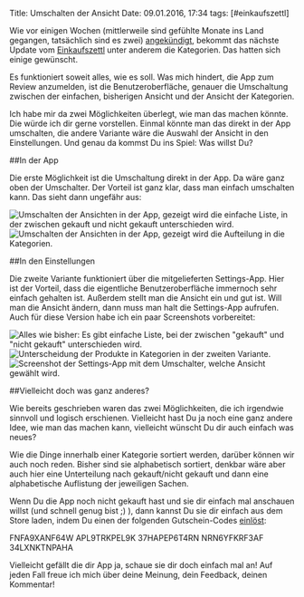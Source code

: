 Title: Umschalten der Ansicht
Date: 09.01.2016, 17:34
tags: [#einkaufszettl]

Wie vor einigen Wochen (mittlerweile sind gefühlte Monate ins Land gegangen, tatsächlich sind es zwei) [angekündigt](https://bullenscheisse.de/2015/das-soll-in-den-einkaufszettl-0-4/), bekommt das nächste Update vom [Einkaufszettl](https://bullenscheisse.de/einkaufszettl/) unter anderem die Kategorien. Das hatten sich einige gewünscht.

Es funktioniert soweit alles, wie es soll. Was mich hindert, die App zum Review anzumelden, ist die Benutzeroberfläche, genauer die Umschaltung zwischen der einfachen, bisherigen Ansicht und der Ansicht der Kategorien.

Ich habe mir da zwei Möglichkeiten überlegt, wie man das machen könnte. Die würde ich dir gerne vorstellen. Einmal könnte man das direkt in der App umschalten, die andere Variante wäre die Auswahl der Ansicht in den Einstellungen. Und genau da kommst Du ins Spiel: Was willst Du?

##In der App

Die erste Möglichkeit ist die Umschaltung direkt in der App. Da wäre ganz oben der Umschalter. Der Vorteil ist ganz klar, dass man einfach umschalten kann. Das sieht dann ungefähr aus:

![Umschalten der Ansichten in der App, gezeigt wird die einfache Liste, in der zwischen gekauft und nicht gekauft unterschieden wird.](/img/IMG_102.png)
![Umschalten der Ansichten in der App, gezeigt wird die Aufteilung in die Kategorien.](/img/IMG_103.png)

##In den Einstellungen

Die zweite Variante funktioniert über die mitgelieferten Settings-App. Hier ist der Vorteil, dass die eigentliche Benutzeroberfläche immernoch sehr einfach gehalten ist. Außerdem stellt man die Ansicht ein und gut ist. Will man die Ansicht ändern, dann muss man halt die Settings-App aufrufen. Auch für diese Version habe ich ein paar Screenshots vorbereitet: 

![Alles wie bisher: Es gibt einfache Liste, bei der zwischen "gekauft" und "nicht gekauft" unterschieden wird.](/img/IMG_104.png)
![Unterscheidung der Produkte in Kategorien in der zweiten Variante.](/img/IMG_105.png)
![Screenshot der Settings-App mit dem Umschalter, welche Ansicht gewählt wird.](/img/IMG_106.png)

##Vielleicht doch was ganz anderes?

Wie bereits geschrieben waren das zwei Möglichkeiten, die ich irgendwie sinnvoll und logisch erschienen. Vielleicht hast Du ja noch eine ganz andere Idee, wie man das machen kann, vielleicht wünscht Du dir auch einfach was neues?

Wie die Dinge innerhalb einer Kategorie sortiert werden, darüber können wir auch noch reden. Bisher sind sie alphabetisch sortiert, denkbar wäre aber auch hier eine Unterteilung nach gekauft/nicht gekauft und dann eine alphabetische Auflistung der jeweiligen Sachen.

Wenn Du die App noch nicht gekauft hast und sie dir einfach mal anschauen willst (und schnell genug bist ;) ), dann kannst Du sie dir einfach aus dem Store laden, indem Du einen der folgenden Gutschein-Codes [einlöst](http://www.appreport.com/anleitungen/ios/promo-code-einlosen/):

FNFA9XANF64W
APL9TRKPEL9K
37HAPEP6T4RN
NRN6YFKRF3AF
34LXNKTNPAHA

Vielleicht gefällt die dir App ja, schaue sie dir doch einfach mal an! Auf jeden Fall freue ich mich über deine Meinung, dein Feedback, deinen Kommentar!